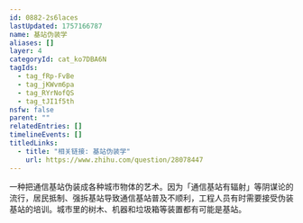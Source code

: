 ```yaml
---
id: 0882-2s6laces
lastUpdated: 1757166787
name: 基站伪装学
aliases: []
layer: 4
categoryId: cat_ko7DBA6N
tagIds:
  - tag_fRp-FvBe
  - tag_jKWvm6pa
  - tag_RYrNofQS
  - tag_tJI1f5th
nsfw: false
parent: ""
relatedEntries: []
timelineEvents: []
titledLinks:
  - title: "相关链接: 基站伪装学"
    url: https://www.zhihu.com/question/28078447
---
```


一种把通信基站伪装成各种城市物体的艺术。因为「通信基站有辐射」等阴谋论的流行，居民抵制、强拆基站导致通信基站普及不顺利，工程人员有时需要接受伪装基站的培训。城市里的树木、机器和垃圾箱等装置都有可能是基站。